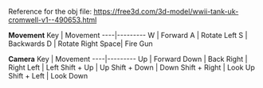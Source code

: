 Reference for the obj file: https://free3d.com/3d-model/wwii-tank-uk-cromwell-v1--490653.html

**Movement**
Key | Movement
----|---------
W | Forward
A | Rotate Left
S | Backwards
D | Rotate Right
Space| Fire Gun

**Camera**
Key | Movement
----|---------
Up | Forward
Down | Back
Right | Right
Left | Left
Shift + Up | Up
Shift + Down | Down
Shift + Right | Look Up
Shift + Left  | Look Down
